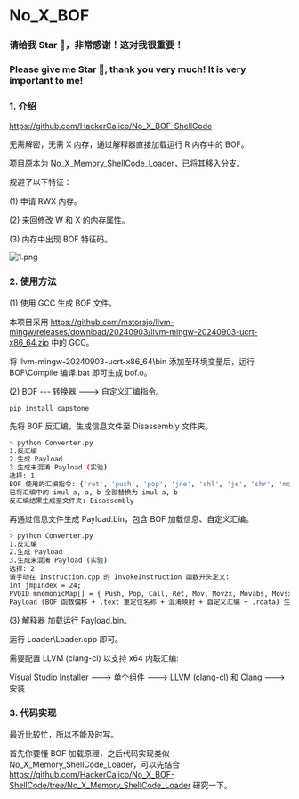 # No_X_BOF

### 请给我 Star 🌟，非常感谢！这对我很重要！

### Please give me Star 🌟, thank you very much! It is very important to me!

### 1. 介绍

https://github.com/HackerCalico/No_X_BOF-ShellCode

无需解密，无需 X 内存，通过解释器直接加载运行 R 内存中的 BOF。

项目原本为 No_X_Memory_ShellCode_Loader，已将其移入分支。

规避了以下特征：

(1) 申请 RWX 内存。

(2) 来回修改 W 和 X 的内存属性。

(3) 内存中出现 BOF 特征码。

![1.png](https://raw.githubusercontent.com/HackerCalico/No_X_BOF-ShellCode/main/run.png)

### 2. 使用方法

(1) 使用 GCC 生成 BOF 文件。

本项目采用 https://github.com/mstorsjo/llvm-mingw/releases/download/20240903/llvm-mingw-20240903-ucrt-x86_64.zip 中的 GCC。

将 llvm-mingw-20240903-ucrt-x86_64\bin 添加至环境变量后，运行 BOF\Compile 编译.bat 即可生成 bof.o。

(2) BOF --- 转换器 ---> 自定义汇编指令。

```baseh
pip install capstone
```

先将 BOF 反汇编，生成信息文件至 Disassembly 文件夹。

```bash
> python Converter.py
1.反汇编
2.生成 Payload
3.生成未混淆 Payload (实验)
选择: 1
BOF 使用的汇编指令: {'ret', 'push', 'pop', 'jne', 'shl', 'je', 'shr', 'mov', 'sub', 'nop', 'movsxd', 'movzx', 'lea', 'and', 'test', 'add', 'cmp', 'xor', 'or', 'call', 'movabs', 'jmp'}
已将汇编中的 imul a, a, b 全部替换为 imul a, b
反汇编结果生成至文件夹: Disassembly
```

再通过信息文件生成 Payload.bin，包含 BOF 加载信息、自定义汇编。

```bash
> python Converter.py
1.反汇编
2.生成 Payload
3.生成未混淆 Payload (实验)
选择: 2
请手动在 Instruction.cpp 的 InvokeInstruction 函数开头定义:
int jmpIndex = 24;
PVOID mnemonicMap[] = { Push, Pop, Call, Ret, Mov, Movzx, Movabs, Movsxd, Lea, Nop, Add, Inc, Sub, Cmp, Imul, And, Or, Xor, Test, Shl, Shr, Cdqe, RepStosb, RepMovsb, Jmp, Je, Jne, Jbe, Jl, Jge, Jle };
Payload (BOF 函数偏移 + .text 重定位名称 + 混淆映射 + 自定义汇编 + .rdata) 生成至: Payload.bin
```

(3) 解释器 加载运行 Payload.bin。

运行 Loader\Loader.cpp 即可。

需要配置 LLVM (clang-cl) 以支持 x64 内联汇编:

Visual Studio Installer ---> 单个组件 ---> LLVM (clang-cl) 和 Clang ---> 安装

### 3. 代码实现

最近比较忙，所以不能及时写。

首先你要懂 BOF 加载原理，之后代码实现类似 No_X_Memory_ShellCode_Loader，可以先结合 https://github.com/HackerCalico/No_X_BOF-ShellCode/tree/No_X_Memory_ShellCode_Loader 研究一下。